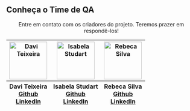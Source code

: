 ## Conheça o Time de QA 
<p align=center>Entre em contato com os criadores do projeto. Teremos prazer em respondê-los!</p>
<div align=center>
    <table>
      <thead>
        <tr>
          <th><img src="https://ik.imagekit.io/zc68f3m83/2.png?updatedAt=1695652804703" width=100 height=100 alt="Davi Teixeira" ></th>
          <th><img src="https://ik.imagekit.io/zc68f3m83/1.png?updatedAt=1695652807123" width=100 height=100 alt="Isabela Studart" ></th>
          <th><img src="https://ik.imagekit.io/zc68f3m83/3.png?updatedAt=1695652805338" width=100 height=100 alt="Rebeca Silva" ></th>
        </tr>
        <tr>
          <th>
            Davi Teixeira<br>
            <a href='https://github.com/daviteixeira-btm' target="_blank" rel=noreferrer>Github</a><br>
            <a href='https://www.linkedin.com/in/daviteixeira-me/' target="_blank" rel=noreferrer>LinkedIn</a>
          </th>
          <th>
           Isabela Studart<br>
            <a href= 'https://github.com/Istudart' target="_blank" rel=noreferrer>Github</a><br>
            <a href='https://www.linkedin.com/in/isabelastudart/' target="_blank" rel=noreferrer>LinkedIn</a>
          </th>
          <th>
           Rebeca Silva<br>
            <a href='https://github.com/rebecasantana' target="_blank" rel=noreferrer>Github</a><br>
            <a href='https://www.linkedin.com/in/rebecasantana/' target="_blank" rel=noreferrer>LinkedIn</a>
          </th>
         
